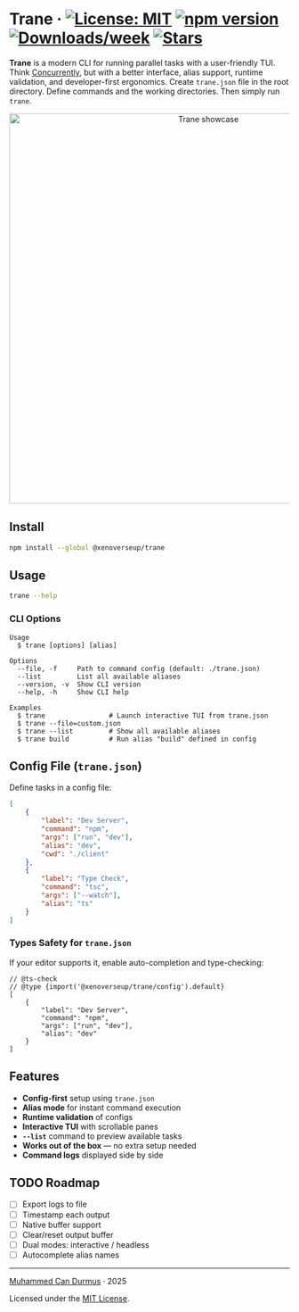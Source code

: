 # Trane &middot; [![License: MIT](https://img.shields.io/badge/license-MIT-blue.svg)](https://github.com/xenoverseup/trane/blob/main/LICENSE) [![npm version](https://img.shields.io/npm/v/@xenoverseup/trane?color=blue)](https://www.npmjs.com/package/@xenoverseup/trane) [![Downloads/week](https://img.shields.io/npm/dw/@xenoverseup/trane)](https://www.npmjs.com/package/@xenoverseup/trane) [![Stars](https://img.shields.io/github/stars/xenoverseup/trane?style=social)](https://github.com/xenoverseup/trane/stargazers)

**Trane** is a modern CLI for running parallel tasks with a user-friendly TUI.
Think [Concurrently](https://www.npmjs.com/package/concurrently), but with a better interface, alias support, runtime validation, and developer-first ergonomics. Create `trane.json` file in the root directory. Define commands and the working directories. Then simply run `trane`.

<p align="center">
  <img src="./docs/showcase.gif" alt="Trane showcase" width="700" />
</p>

## Install

```bash
npm install --global @xenoverseup/trane
```

## Usage

```bash
trane --help
```

### CLI Options

```
Usage
  $ trane [options] [alias]

Options
  --file, -f     Path to command config (default: ./trane.json)
  --list         List all available aliases
  --version, -v  Show CLI version
  --help, -h     Show CLI help

Examples
  $ trane                # Launch interactive TUI from trane.json
  $ trane --file=custom.json
  $ trane --list         # Show all available aliases
  $ trane build          # Run alias "build" defined in config
```

## Config File (`trane.json`)

Define tasks in a config file:

```json
[
	{
		"label": "Dev Server",
		"command": "npm",
		"args": ["run", "dev"],
		"alias": "dev",
		"cwd": "./client"
	},
	{
		"label": "Type Check",
		"command": "tsc",
		"args": ["--watch"],
		"alias": "ts"
	}
]
```

### Types Safety for `trane.json`

If your editor supports it, enable auto-completion and type-checking:

```jsonc
// @ts-check
// @type {import('@xenoverseup/trane/config').default}
[
	{
		"label": "Dev Server",
		"command": "npm",
		"args": ["run", "dev"],
		"alias": "dev"
	}
]
```

## Features

- **Config-first** setup using `trane.json`
- **Alias mode** for instant command execution
- **Runtime validation** of configs
- **Interactive TUI** with scrollable panes
- **`--list`** command to preview available tasks
- **Works out of the box** — no extra setup needed
- **Command logs** displayed side by side

## TODO Roadmap

- [ ] Export logs to file
- [ ] Timestamp each output
- [ ] Native buffer support
- [ ] Clear/reset output buffer
- [ ] Dual modes: interactive / headless
- [ ] Autocomplete alias names

---

[Muhammed Can Durmus](https://github.com/xenoverseup) · 2025

Licensed under the [MIT License](./LICENSE).
